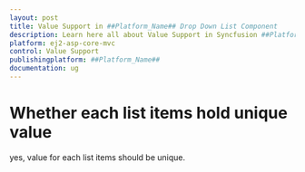 ```yaml
---
layout: post
title: Value Support in ##Platform_Name## Drop Down List Component
description: Learn here all about Value Support in Syncfusion ##Platform_Name## Drop Down List component of Syncfusion Essential JS 2 and more.
platform: ej2-asp-core-mvc
control: Value Support
publishingplatform: ##Platform_Name##
documentation: ug
---
```



# Whether each list items hold unique value

yes, value for each list items should be unique.